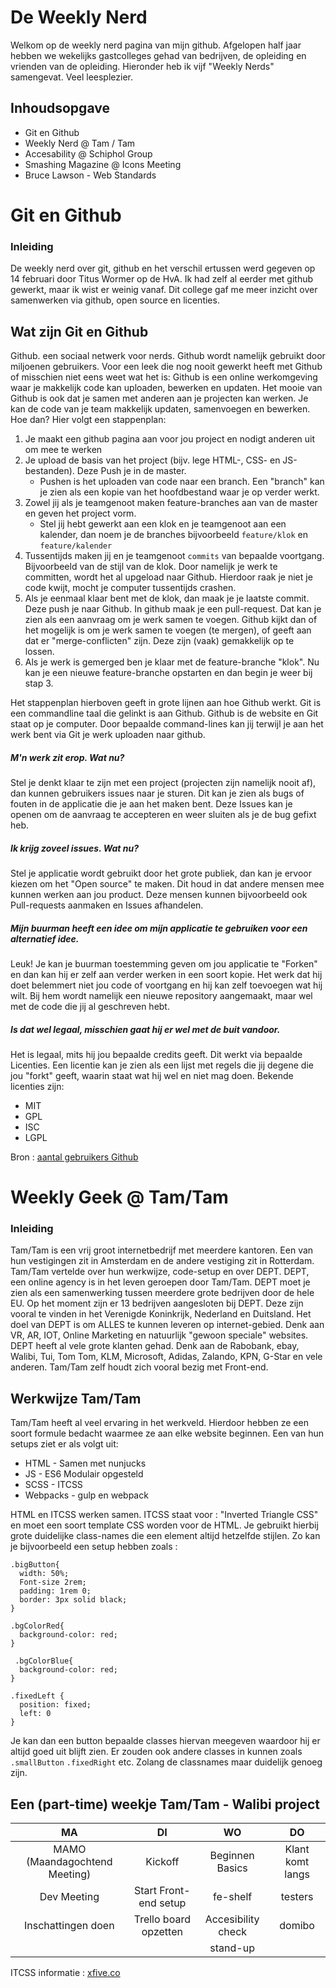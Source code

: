 # De Weekly Nerd

Welkom op de weekly nerd pagina van mijn github. Afgelopen half jaar hebben we wekelijks gastcolleges gehad van bedrijven, de opleiding en vrienden van de opleiding. Hieronder heb ik vijf "Weekly Nerds" samengevat. Veel leesplezier.

## Inhoudsopgave
  - Git en Github
  - Weekly Nerd @ Tam / Tam
  - Accesability @ Schiphol Group
  - Smashing Magazine @ Icons Meeting
  - Bruce Lawson - Web Standards 
  
  
# Git en Github
  ### Inleiding
  De weekly nerd over git, github en het verschil ertussen werd gegeven op 14 februari door Titus Wormer op de HvA. Ik had zelf al eerder met github gewerkt, maar ik wist er weinig vanaf. Dit college gaf me meer inzicht over samenwerken via github, open source en licenties.
  
  ## Wat zijn Git en Github
  Github. een sociaal netwerk voor nerds. Github wordt namelijk gebruikt door miljoenen gebruikers. Voor een leek die nog nooit gewerkt heeft met Github of misschien niet eens weet wat het is: Github is een online werkomgeving waar je makkelijk code kan uploaden, bewerken en updaten. Het mooie van Github is ook dat je samen met anderen aan je projecten kan werken. Je kan de code van je team makkelijk updaten, samenvoegen en bewerken. Hoe dan? Hier volgt een stappenplan:
  1. Je maakt een github pagina aan voor jou project en nodigt anderen uit om mee te werken
  2. Je upload de basis van het project (bijv. lege HTML-, CSS- en JS-bestanden). Deze Push je in de master.
        - Pushen is het uploaden van code naar een branch. Een "branch" kan je zien als een kopie van het hoofdbestand waar je op verder werkt.
  3. Zowel jij als je teamgenoot maken feature-branches aan van de master en geven het project vorm.
        - Stel jij hebt gewerkt aan een klok en je teamgenoot aan een kalender, dan noem je de branches bijvoorbeeld `feature/klok` en `feature/kalender`
  4. Tussentijds maken jij en je teamgenoot `commits` van bepaalde voortgang. Bijvoorbeeld van de stijl van de klok. Door namelijk je werk te committen, wordt het al upgeload naar Github. Hierdoor raak je niet je code kwijt, mocht je computer tussentijds crashen.
  5. Als je eenmaal klaar bent met de klok, dan maak je je laatste commit. Deze push je naar Github. In github maak je een pull-request. Dat kan je zien als een aanvraag om je werk samen te voegen. Github kijkt dan of het mogelijk is om je werk samen te voegen (te mergen), of geeft aan dat er "merge-conflicten" zijn. Deze zijn (vaak) gemakkelijk op te lossen.
  6. Als je werk is gemerged ben je klaar met de feature-branche "klok". Nu kan je een nieuwe feature-branche opstarten en dan begin je weer bij stap 3.
  
Het stappenplan hierboven geeft in grote lijnen aan hoe Github werkt. Git is een commandline taal die gelinkt is aan Github. Github is de website en Git staat op je computer. Door bepaalde command-lines kan jij terwijl je aan het werk bent via Git je werk uploaden naar github.

  ##### M'n werk zit erop. Wat nu?
  Stel je denkt klaar te zijn met een project (projecten zijn namelijk nooit af), dan kunnen gebruikers issues naar je sturen. Dit kan je zien als bugs of fouten in de applicatie die je aan het maken bent. Deze Issues kan je openen om de aanvraag te accepteren en weer sluiten als je de bug gefixt heb.
  
  ##### Ik krijg zoveel issues. Wat nu?
  Stel je applicatie wordt gebruikt door het grote publiek, dan kan je ervoor kiezen om het "Open source" te maken. Dit houd in dat andere mensen mee kunnen werken aan jou product. Deze mensen kunnen bijvoorbeeld ook Pull-requests aanmaken en Issues afhandelen. 
  
  ##### Mijn buurman heeft een idee om mijn applicatie te gebruiken voor een alternatief idee.
  Leuk! Je kan je buurman toestemming geven om jou applicatie te "Forken" en dan kan hij er zelf aan verder werken in een soort kopie. Het werk dat hij doet belemmert niet jou code of voortgang en hij kan zelf toevoegen wat hij wilt. Bij hem wordt namelijk een nieuwe repository aangemaakt, maar wel met de code die jij al geschreven hebt.
  
  ##### Is dat wel legaal, misschien gaat hij er wel met de buit vandoor.
  Het is legaal, mits hij jou bepaalde credits geeft. Dit werkt via bepaalde Licenties. Een licentie kan je zien als een lijst met regels die jij degene die jou "forkt" geeft, waarin staat wat hij wel en niet mag doen. Bekende licenties zijn:
   - MIT
   - GPL
   - ISC
   - LGPL
   
Bron : [aantal gebruikers Github](https://www.quora.com/How-many-users-does-GitHub-have) 
   
# Weekly Geek @ Tam/Tam

### Inleiding
Tam/Tam is een vrij groot internetbedrijf met meerdere kantoren. Een van hun vestigingen zit in Amsterdam en de andere vestiging zit in Rotterdam. Tam/Tam vertelde over hun werkwijze, code-setup en over DEPT. DEPT, een online agency is in het leven geroepen door Tam/Tam. DEPT moet je zien als een samenwerking tussen meerdere grote bedrijven door de hele EU. Op het moment zijn er 13 bedrijven aangesloten bij DEPT. Deze zijn vooral te vinden in het Verenigde Koninkrijk, Nederland en Duitsland. Het doel van DEPT is om ALLES te kunnen leveren op internet-gebied. Denk aan VR, AR, IOT, Online Marketing en natuurlijk "gewoon speciale" websites. DEPT heeft al vele grote klanten gehad. Denk aan de Rabobank, ebay, Walibi, Tui, Tom Tom, KLM, Microsoft, Adidas, Zalando, KPN, G-Star en vele anderen. Tam/Tam zelf houdt zich vooral bezig met Front-end.

## Werkwijze Tam/Tam
Tam/Tam heeft al veel ervaring in het werkveld. Hierdoor hebben ze een soort formule bedacht waarmee ze aan elke website beginnen. Een van hun setups ziet er als volgt uit:
  - HTML      - Samen met nunjucks
  - JS        - ES6 Modulair opgesteld
  - SCSS      - ITCSS
  - Webpacks  - gulp en webpack

HTML en ITCSS werken samen. ITCSS staat voor : "Inverted Triangle CSS" en moet een soort template CSS worden voor de HTML. Je gebruikt hierbij grote duidelijke class-names die een element altijd hetzelfde stijlen. Zo kan je bijvoorbeeld een setup hebben zoals :
  ```
  .bigButton{
    width: 50%;
    Font-size 2rem;
    padding: 1rem 0;
    border: 3px solid black;
  }  
  
  .bgColorRed{
    background-color: red;
  }
  
   .bgColorBlue{
    background-color: red;
  }
  
  .fixedLeft {
    position: fixed;
    left: 0
  }
``` 
Je kan dan een button bepaalde classes hiervan meegeven waardoor hij er altijd goed uit blijft zien. Er zouden ook andere classes in kunnen zoals `.smallButton` `.fixedRight` etc. Zolang de classnames maar duidelijk genoeg zijn.

## Een (part-time) weekje Tam/Tam - Walibi project

|MA|DI|WO|DO|
|:-:|:-:|:-:|:-:|
|MAMO (Maandagochtend Meeting)|Kickoff|Beginnen Basics|Klant komt langs|
|Dev Meeting|Start Front-end setup|fe-shelf|testers|
|Inschattingen doen|Trello board opzetten|Accesibility check|domibo|
|||stand-up||

ITCSS informatie : [xfive.co](https://www.xfive.co/blog/itcss-scalable-maintainable-css-architecture/)
